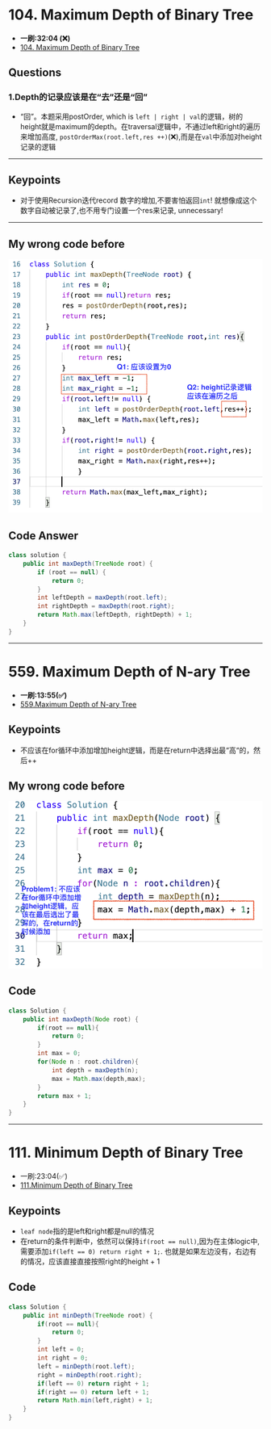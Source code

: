 # 104. Maximum Depth of Binary Tree
* **一刷:32:04 (❌)**
* [104. Maximum Depth of Binary Tree](https://leetcode.com/problems/maximum-depth-of-binary-tree/)
## Questions
### 1.Depth的记录应该是在“去”还是“回”
* “回”。本题采用postOrder, which is `left | right | val`的逻辑，树的height就是maximum的depth。在traversal逻辑中，不通过left和right的遍历来增加高度, `postOrderMax(root.left,res ++)`(❌),而是在`val`中添加对height记录的逻辑
***
## Keypoints
* 对于使用Recursion迭代record 数字的增加,不要害怕返回`int`! 就想像成这个数字自动被记录了,也不用专门设置一个res来记录, unnecessary! 
***
## My wrong code before
![image](https://github.com/TomasZhu0321/LeetCode_Algorithm/blob/main/Chapter6_Tree/img/104_Q1.png)
## Code Answer
```java
class solution {
    public int maxDepth(TreeNode root) {
        if (root == null) {
            return 0;
        }
        int leftDepth = maxDepth(root.left);
        int rightDepth = maxDepth(root.right);
        return Math.max(leftDepth, rightDepth) + 1;
    }
}
```
***
# 559. Maximum Depth of N-ary Tree
* **一刷:13:55(✅)**
* [559.Maximum Depth of N-ary Tree](https://leetcode.com/problems/maximum-depth-of-n-ary-tree/description/)

## Keypoints
* 不应该在for循环中添加增加height逻辑，而是在return中选择出最“高“的，然后++

## My wrong code before
![image](https://github.com/TomasZhu0321/LeetCode_Algorithm/blob/main/Chapter6_Tree/img/559_1.png)

## Code
```java
class Solution {
    public int maxDepth(Node root) {
        if(root == null){
            return 0;
        }
        int max = 0;
        for(Node n : root.children){
            int depth = maxDepth(n);
            max = Math.max(depth,max);
        }
        return max + 1;
    }
}
```
***
# 111. Minimum Depth of Binary Tree
* 一刷:23:04(✅)
* [111.Minimum Depth of Binary Tree](https://leetcode.com/problems/minimum-depth-of-binary-tree/description/)
  
## Keypoints
* `leaf node`指的是left和right都是null的情况
* 在return的条件判断中，依然可以保持`if(root == null)`,因为在主体logic中,需要添加`if(left == 0) return right + 1;`. 也就是如果左边没有，右边有的情况，应该直接直接按照right的height + 1

## Code
```java
class Solution {
    public int minDepth(TreeNode root) {
        if(root == null){
            return 0;
        }
        int left = 0;
        int right = 0;
        left = minDepth(root.left);
        right = minDepth(root.right);
        if(left == 0) return right + 1;
        if(right == 0) return left + 1;
        return Math.min(left,right) + 1;
    }       
}
```